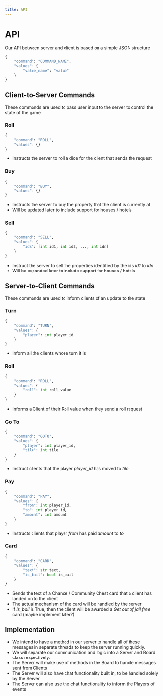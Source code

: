 ```yaml
---
title: API
---
```


# API

Our API between server and client is based on a simple JSON structure

```python
{
    "command": "COMMAND_NAME",
    "values": {
        "value_name": "value"
    }
}
```

## Client-to-Server Commands
These commands are used to pass user input to the server to control the state of the game

### Roll
```python
{
    "command": "ROLL",
    "values": {}
}
```
- Instructs the server to roll a dice for the client that sends the request


### Buy
```python
{
    "command": "BUY",
    "values": {}
}
```
- Instructs the server to buy the property that the client is currently at
- Will be updated later to include support for houses / hotels


### Sell
```python
{
    "command": "SELL",
    "values": {
        "ids": [int id1, int id2, ..., int idn]
    }
}
```
- Instruct the server to sell the properties identified by the ids _id1_ to _idn_
- Will be expanded later to include support for houses / hotels
    
## Server-to-Client Commands
These commands are used to inform clients of an update to the state

### Turn
```python
{
    "command": "TURN",
    "values": {
        "player": int player_id
    }
}
```
- Inform all the clients whose turn it is

### Roll
```python
{
    "command": "ROLL",
    "values": {
        "roll": int roll_value
    }
}
```
- Informs a Client of their Roll value when they send a roll request


### Go To
```python
{
    "command": "GOTO",
    "values": {
        "player": int player_id,
        "tile": int tile
    }
}
```
- Instruct clients that the player _player_id_ has moved to _tile_


### Pay
```python
{
    "command": "PAY",
    "values": {
        "from": int player_id,
        "to": int player_id,
        "amount": int amount
    }
}
```
- Instructs clients that player _from_ has paid _amount_ to _to_


### Card
```python
{
    "command": "CARD",
    "values": {
        "text": str text,
        "is_bail": bool is_bail
    }
}
```
- Sends the text of a Chance / Community Chest card that a client has landed on to the client
- The actual mechanism of the card will be handled by the server
- If _is_bail_ is True, then the client will be awarded a *Get out of jail free* card (maybe implement later?)

## Implementation
- We intend to have a method in our server to handle all of these messages in separate threads to keep the server running quickly.
- We will separate our communication and logic into a Server and Board class respectively.
- The Server will make use of methods in the Board to handle messages sent from Clients
- The Server will also have chat functionality built in, to be handled solely by the Server
- The Server can also use the chat functionality to inform the Players of events
